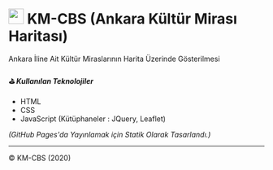 # <img src="https://raw.githubusercontent.com/canmavi/km-cbs/master/dist/img/CBSLogo.png" height="30" width="30"/> KM-CBS (Ankara Kültür Mirası Haritası)
Ankara İline Ait Kültür Miraslarının Harita Üzerinde Gösterilmesi

<h4>&#9971;<b><i>&nbsp;Kullanılan Teknolojiler</i></b></h4>
<ul>
  <li>HTML</li>
  <li>CSS</li>
  <li>JavaScript (Kütüphaneler : JQuery, Leaflet)</li> 
</ul>
<span><i>(GitHub Pages'da Yayınlamak için Statik Olarak Tasarlandı.)</i></span><br>

<hr>
<span>&copy; KM-CBS (2020)</span>
